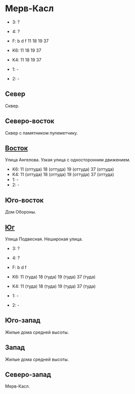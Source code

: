 # Мерв-Касл

* 3:    ?
* 4:    ?
* F:    b   d   f
        11  18  19  37

* K6:   11  18  19  37
* K4:   11  18  19  37
* 1:    -
* 2:    -

## Север

Сквер.

## Северо-восток

Сквер с памятником пулеметчику.

## [Восток](./10600045.md)

Улица Ангелова.
Узкая улица с односторонним движением.

* K6:   11 (оттуда) 18 (оттуда) 19 (оттуда) 37 (оттуда)
* K4:   11 (оттуда) 18 (оттуда) 19 (оттуда) 37 (оттуда)
* 1:    -
* 2:    -

## Юго-восток

Дом Обороны.

## [Юг](./10590050.md)

Улица Подвесная.
Неширокая улица.

* 3:    ?
* 4:    ?
* F:    b   d   f

* K6:   11 (туда)   18 (туда)   19 (туда)   37 (туда)
* K4:   11 (туда)   18 (туда)   19 (туда)   37 (туда)
* 1:    -
* 2:    -

## Юго-запад

Жилые дома средней высоты.

## Запад

Жилые дома средней высоты.

## Северо-запад

Мерв-Касл.

